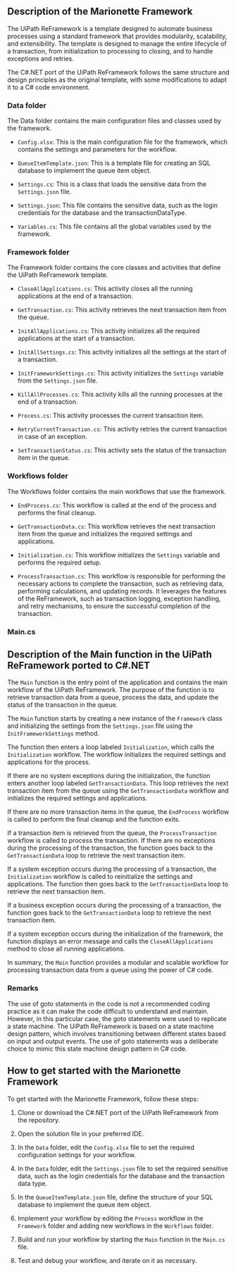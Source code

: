 ## Description of the Marionette Framework

The UiPath ReFramework is a template designed to automate business processes using a standard framework that provides modularity, scalability, and extensibility. The template is designed to manage the entire lifecycle of a transaction, from initialization to processing to closing, and to handle exceptions and retries.

The C#.NET port of the UiPath ReFramework follows the same structure and design principles as the original template, with some modifications to adapt it to a C# code environment.

### Data folder

The Data folder contains the main configuration files and classes used by the framework.

- `Config.xlsx`: This is the main configuration file for the framework, which contains the settings and parameters for the workflow.

- `QueueItemTemplate.json`: This is a template file for creating an SQL database to implement the queue item object.

- `Settings.cs`: This is a class that loads the sensitive data from the `Settings.json` file.

- `Settings.json`: This file contains the sensitive data, such as the login credentials for the database and the transactionDataType.

- `Variables.cs`: This file contains all the global variables used by the framework.

### Framework folder

The Framework folder contains the core classes and activities that define the UiPath ReFramework template.

- `CloseAllApplications.cs`: This activity closes all the running applications at the end of a transaction.

- `GetTransaction.cs`: This activity retrieves the next transaction item from the queue.

- `InitAllApplications.cs`: This activity initializes all the required applications at the start of a transaction.

- `InitAllSettings.cs`: This activity initializes all the settings at the start of a transaction.

- `InitFrameworkSettings.cs`: This activity initializes the `Settings` variable from the `Settings.json` file.

- `KillAllProcesses.cs`: This activity kills all the running processes at the end of a transaction.

- `Process.cs`: This activity processes the current transaction item.

- `RetryCurrentTransaction.cs`: This activity retries the current transaction in case of an exception.

- `SetTransactionStatus.cs`: This activity sets the status of the transaction item in the queue.

### Workflows folder

The Workflows folder contains the main workflows that use the framework.

- `EndProcess.cs`: This workflow is called at the end of the process and performs the final cleanup.

- `GetTransactionData.cs`: This workflow retrieves the next transaction item from the queue and initializes the required settings and applications.

- `Initialization.cs`: This workflow initializes the `Settings` variable and performs the required setup.

- `ProcessTransaction.cs`: This workflow is responsible for performing the necessary actions to complete the transaction, such as retrieving data, performing calculations, and updating records. It leverages the features of the ReFramework, such as transaction logging, exception handling, and retry mechanisms, to ensure the successful completion of the transaction.

### Main.cs

## Description of the Main function in the UiPath ReFramework ported to C#.NET

The `Main` function is the entry point of the application and contains the main workflow of the UiPath ReFramework. The purpose of the function is to retrieve transaction data from a queue, process the data, and update the status of the transaction in the queue.

The `Main` function starts by creating a new instance of the `Framework` class and initializing the settings from the `Settings.json` file using the `InitFrameworkSettings` method.

The function then enters a loop labeled `Initialization`, which calls the `Initialization` workflow. The workflow initializes the required settings and applications for the process.

If there are no system exceptions during the initialization, the function enters another loop labeled `GetTransactionData`. This loop retrieves the next transaction item from the queue using the `GetTransactionData` workflow and initializes the required settings and applications.

If there are no more transaction items in the queue, the `EndProcess` workflow is called to perform the final cleanup and the function exits.

If a transaction item is retrieved from the queue, the `ProcessTransaction` workflow is called to process the transaction. If there are no exceptions during the processing of the transaction, the function goes back to the `GetTransactionData` loop to retrieve the next transaction item.

If a system exception occurs during the processing of a transaction, the `Initialization` workflow is called to reinitialize the settings and applications. The function then goes back to the `GetTransactionData` loop to retrieve the next transaction item.

If a business exception occurs during the processing of a transaction, the function goes back to the `GetTransactionData` loop to retrieve the next transaction item.

If a system exception occurs during the initialization of the framework, the function displays an error message and calls the `CloseAllApplications` method to close all running applications.

In summary, the `Main` function provides a modular and scalable workflow for processing transaction data from a queue using the power of C# code.

### Remarks

The use of goto statements in the code is not a recommended coding practice as it can make the code difficult to understand and maintain. However, in this particular case, the goto statements were used to replicate a state machine.
The UiPath ReFramework is based on a state machine design pattern, which involves transitioning between different states based on input and output events. The use of goto statements was a deliberate choice to mimic this state machine design pattern in C# code.

## How to get started with the Marionette Framework

To get started with the Marionette Framework, follow these steps:

1. Clone or download the C#.NET port of the UiPath ReFramework from the repository.

2. Open the solution file in your preferred IDE.

3. In the `Data` folder, edit the `Config.xlsx` file to set the required configuration settings for your workflow.

4. In the `Data` folder, edit the `Settings.json` file to set the required sensitive data, such as the login credentials for the database and the transaction data type.

5. In the `QueueItemTemplate.json` file, define the structure of your SQL database to implement the queue item object.

6. Implement your workflow by editing the `Process` workflow in the `Framework` folder and adding new workflows in the `Workflows` folder.

7. Build and run your workflow by starting the `Main` function in the `Main.cs` file.

8. Test and debug your workflow, and iterate on it as necessary.


